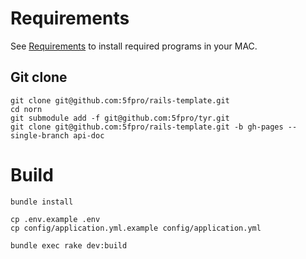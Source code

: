Requirements
==========

See [Requirements](REQUIREMENTS.md) to install required programs in your MAC.

## Git clone

```
git clone git@github.com:5fpro/rails-template.git
cd norn
git submodule add -f git@github.com:5fpro/tyr.git
git clone git@github.com:5fpro/rails-template.git -b gh-pages --single-branch api-doc
```

Build
==========


```
bundle install
```

```
cp .env.example .env
cp config/application.yml.example config/application.yml
```

```
bundle exec rake dev:build
```
